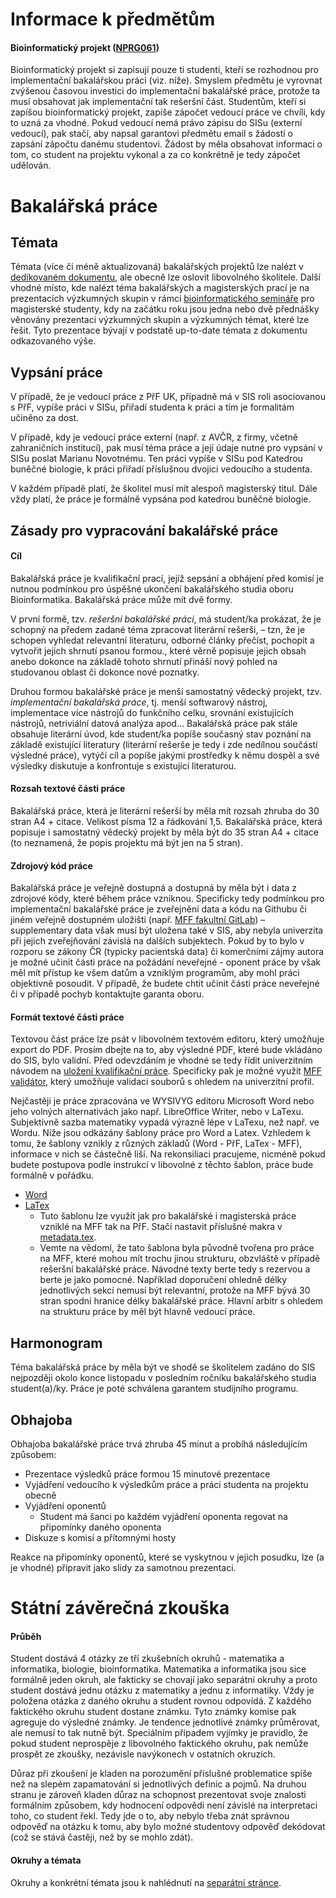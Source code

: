 # Informace k předmětům

#### Bioinformatický projekt ([NPRG061](https://is.cuni.cz/studium/predmety/index.php?do=predmet&kod=NPRG061))
Bioinformatický projekt si zapisují pouze ti studenti, kteří se rozhodnou pro implementační bakalářskou práci (viz. níže). Smyslem předmětu je vyrovnat zvýšenou časovou investici do implementační bakalářské práce, protože ta musí obsahovat jak implementační tak rešeršní část. Studentům, kteří si zapíšou bioinformatický projekt, zapíše zápočet vedoucí práce ve chvíli, kdy to uzná za vhodné. Pokud vedoucí nemá právo zápisu do SISu (externí vedoucí), pak stačí, aby napsal garantovi předmětu email s žádostí o zapsání zápočtu danému studentovi. Žádost by měla obsahovat informaci o tom, co student na projektu vykonal a za co konkrétně je tedy zápočet udělován.


# Bakalářská práce

## Témata
Témata (více či méně aktualizovaná) bakalářských projektů lze nalézt v [dedikovaném dokumentu](https://docs.google.com/document/d/1NRxiAwykwEPBQh3o5wOuLf-ejntzMWIBgqn3NiZeTUU/edit?usp=sharing), ale obecně lze oslovit libovolného školitele. Další vhodné místo, kde nalézt téma bakalářských a magisterských prací je na prezentacích výzkumných skupin v rámci [bioinformatického semináře](https://bioinformatics.cuni.cz/seminar/) pro magisterské studenty, kdy na začátku roku jsou jedna nebo dvě přednášky věnovány prezentaci výzkumných skupin a výzkumných témat, které lze řešit. Tyto prezentace bývají v podstatě up-to-date témata z dokumentu odkazovaného výše.

## Vypsání práce
V případě, že je vedoucí práce z PřF UK, případně má v SIS roli asociovanou s PřF, vypíše práci v SISu, přiřadí studenta k práci a tím je formalitám učiněno za dost.

V případě, kdy je vedoucí práce externí (např. z AVČR, z firmy, včetně zahraničních institucí), pak musí téma práce a její údaje nutné pro vypsání v SISu poslat Marianu Novotnému. Ten práci vypíše v SISu pod Katedrou buněčné biologie, k práci přiřadí příslušnou dvojici vedoucího a studenta.

V každém případě platí, že školitel musí mít alespoň magisterský titul. Dále vždy platí, že práce je formálně vypsána pod katedrou buněčné biologie.

## Zásady pro vypracování bakalářské práce

#### Cíl

Bakalářská práce je kvalifikační prací, jejíž sepsání a obhájení před komisí je nutnou podmínkou pro úspěšné ukončení bakalářského studia oboru Bioinformatika.
Bakalářská práce může mít dvě formy.

V první formě, tzv. _rešeršní bakalářské práci_, má student/ka prokázat, že je schopný na předem zadané téma zpracovat literární rešerši, – tzn, že je schopen vyhledat relevantní literaturu, odborné články přečíst, pochopit a vytvořit jejich shrnutí psanou formou., které věrně popisuje jejich obsah anebo dokonce na základě tohoto shrnutí přináší nový pohled na studovanou oblast či dokonce nové poznatky.

Druhou formou bakalářské práce je menší samostatný vědecký projekt, tzv. _implementační bakalářská práce_, tj. menší softwarový nástroj, implementace více nástrojů do funkčního celku, srovnání existujících nástrojů, netriviální datová analýza apod... Bakalářská práce pak stále obsahuje literární úvod, kde student/ka  popíše současný stav poznání na základě existující literatury (literární rešerše je tedy i zde nedílnou součástí výsledné práce), vytýčí cíl a popíše jakými prostředky k němu dospěl a své výsledky diskutuje a konfrontuje s existující literaturou.

#### Rozsah textové části práce

Bakalářská práce, která je literární rešerší by měla mít rozsah zhruba do 30 stran A4 + citace. Velikost písma 12 a řádkování 1,5. Bakalářská práce, která popisuje i samostatný vědecký projekt by měla být do 35 stran A4 + citace (to neznamená, že popis projektu má být jen na 5 stran).

#### Zdrojový kód práce

Bakalářská práce je veřejně dostupná a dostupná by měla být i data z zdrojové kódy, které během práce vzniknou.
Specificky tedy podmínkou pro implementační bakalářské práce je zveřejnění data a kódu na Githubu či jiném veřejně dostupném uložišti (např. [MFF fakultní GitLab](https://gitlab.mff.cuni.cz/)) – supplementary data však musí být uložena také v SIS, aby nebyla univerzita při jejich zveřejňování závislá na dalších subjektech.
Pokud by to bylo v rozporu se zákony ČR (typicky pacientská data) či komerčními zájmy autora je možné učinit části práce na požádání neveřejné  - oponent práce by však měl mít přístup ke všem datům a vzniklým programům, aby mohl práci objektivně posoudit. V případě, že budete chtit učinit části práce neveřejné či v případě pochyb kontaktujte garanta oboru.

#### Formát textové části práce

Textovou část práce lze psát v libovolném textovém editoru, který umožňuje export do PDF. Prosím dbejte na to, aby výsledné PDF, které bude vkládáno do SIS, bylo validní. Před odevzdáním je vhodné se tedy řídit univerzitním návodem na [uložení kvalifikační práce](https://cuni.cz/UK-7987.html). Specificky pak je možné využít [MFF validátor](https://github.com/mff-cuni-cz/cuni-thesis-validator), který umožňuje validaci souborů s ohledem na univerzitní profil.

Nejčastěji je práce zpracována ve WYSIVYG editoru Microsoft Word nebo jeho volných alternativách jako např. LibreOffice Writer, nebo v LaTexu. Subjektivně sazba matematiky vypadá výrazně lépe v LaTexu, než např. ve Wordu. Níže jsou odkázány šablony práce pro Word a Latex. Vzhledem k tomu, že šablony vznikly z různých základů (Word - PřF, LaTex - MFF), informace v nich se částečně liší. Na rekonsiliaci pracujeme, nicméně pokud budete postupova podle instrukcí v libovolné z těchto šablon, práce bude formálně v pořádku.

- [Word](docs/template.docx)
- [LaTex](https://github.com/exaexa/better-mff-thesis) 
    - Tuto šablonu lze využít jak pro bakalářské i magisterská práce vzniklé na MFF tak na PřF. Stačí nastavit příslušné makra v [metadata.tex](https://github.com/exaexa/better-mff-thesis/blob/master/metadata.tex). 
    - Vemte na vědomí, že tato šablona byla původně tvořena pro práce na MFF, které mohou mít trochu jinou strukturu, obzvláště v případě rešeršní bakalářské práce. Návodné texty berte tedy s rezervou a berte je jako pomocné. Například doporučení ohledně délky jednotlivých sekcí nemusí být relevantní, protože na MFF bývá 30 stran spodní hranice délky bakalářské práce. Hlavní arbitr s ohledem na strukturu práce by měl být hlavně vedoucí práce.


## Harmonogram

Téma bakalářská práce by měla být ve shodě se školitelem zadáno do SIS nejpozději okolo konce listopadu v posledním ročníku bakalářského studia student(a)/ky. Práce je poté schválena garantem studijního programu.

## Obhajoba

Obhajoba bakalářské práce trvá zhruba 45 minut a probíhá následujícím způsobem:

- Prezentace výsledků práce formou 15 minutové prezentace 
- Vyjádření vedoucího k výsledkům práce a práci studenta na projektu obecně
- Vyjádření oponentů
    - Student má šanci po každém vyjádření oponenta regovat na připomínky daného oponenta
- Diskuze s komisí a přítomnými hosty

Reakce na připomínky oponentů, které se vyskytnou v jejich posudku, lze (a je vhodné) připravit jako slidy za samotnou prezentaci.
  
# Státní závěrečná zkouška

#### Průběh

Student dostává 4 otázky ze tří zkušebních okruhů - matematika a informatika, biologie, bioinformatika. Matematika a informatika jsou sice formálně jeden okruh, ale fakticky se chovají jako separátní okruhy a proto student dostává jednu otázku z matematiky a jednu z informatiky. Vždy je položena otázka z daného okruhu a student rovnou odpovídá. Z každého faktického okruhu student dostane známku. Tyto známky komise pak agreguje do výsledné známky. Je tendence jednotlivé známky průměrovat, ale nemusí to tak nutně být. Speciálním případem vyjímky je pravidlo, že pokud student neprospěje z libovolného faktického okruhu, pak nemůže prospět ze zkoušky, nezávisle navýkonech v ostatních okruzích.

Důraz při zkoušení je kladen na porozumění příslušné problematice spíše než na slepém zapamatování si jednotlivých definic a pojmů. Na druhou stranu je zároveň kladen důraz na schopnost prezentovat svoje znalosti formálním způsobem, kdy hodnocení odpovědi není závislé na interpretaci toho, co student řekl. Tedy jde o to, aby nebylo třeba znát správnou odpověď na otázku k tomu, aby bylo možné studentovy odpověď dekódovat (což se stává častěji, než by se mohlo zdát).

#### Okruhy a témata

Okruhy a konkrétní témata jsou k nahlédnutí na [separátní stránce](state-exam-topics.md).

  
